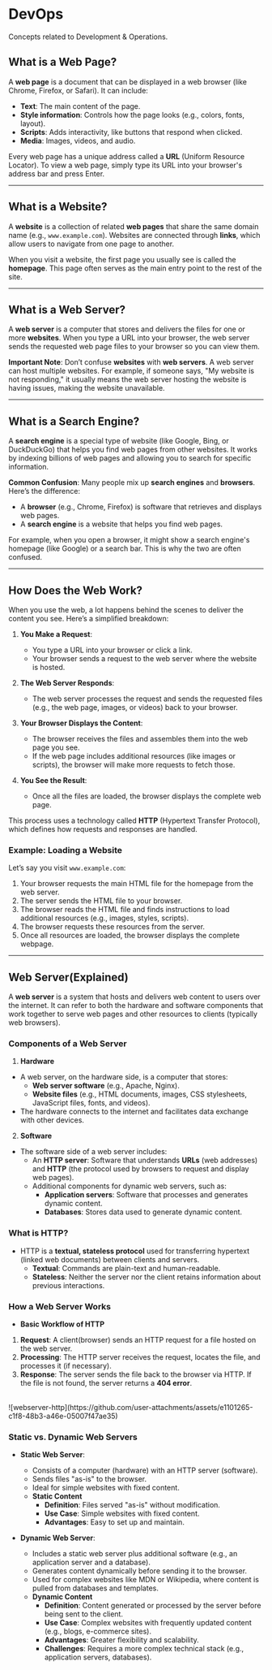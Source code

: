 # DevOps
Concepts related to Development &amp; Operations.

## **What is a Web Page?**
A **web page** is a document that can be displayed in a web browser (like Chrome, Firefox, or Safari). It can include:
- **Text**: The main content of the page.
- **Style information**: Controls how the page looks (e.g., colors, fonts, layout).
- **Scripts**: Adds interactivity, like buttons that respond when clicked.
- **Media**: Images, videos, and audio.

Every web page has a unique address called a **URL** (Uniform Resource Locator). To view a web page, simply type its URL into your browser's address bar and press Enter.

---

## **What is a Website?**
A **website** is a collection of related **web pages** that share the same domain name (e.g., `www.example.com`). Websites are connected through **links**, which allow users to navigate from one page to another.

When you visit a website, the first page you usually see is called the **homepage**. This page often serves as the main entry point to the rest of the site.

---

## **What is a Web Server?**
A **web server** is a computer that stores and delivers the files for one or more **websites**. When you type a URL into your browser, the web server sends the requested web page files to your browser so you can view them.

**Important Note**: Don’t confuse **websites** with **web servers**. A web server can host multiple websites. For example, if someone says, "My website is not responding," it usually means the web server hosting the website is having issues, making the website unavailable.

---

## **What is a Search Engine?**
A **search engine** is a special type of website (like Google, Bing, or DuckDuckGo) that helps you find web pages from other websites. It works by indexing billions of web pages and allowing you to search for specific information.

**Common Confusion**: Many people mix up **search engines** and **browsers**. Here’s the difference:
- A **browser** (e.g., Chrome, Firefox) is software that retrieves and displays web pages.
- A **search engine** is a website that helps you find web pages.

For example, when you open a browser, it might show a search engine's homepage (like Google) or a search bar. This is why the two are often confused.

---
## **How Does the Web Work?**
When you use the web, a lot happens behind the scenes to deliver the content you see. Here’s a simplified breakdown:

1. **You Make a Request**:
   - You type a URL into your browser or click a link.
   - Your browser sends a request to the web server where the website is hosted.

2. **The Web Server Responds**:
   - The web server processes the request and sends the requested files (e.g., the web page, images, or videos) back to your browser.

3. **Your Browser Displays the Content**:
   - The browser receives the files and assembles them into the web page you see.
   - If the web page includes additional resources (like images or scripts), the browser will make more requests to fetch those.

4. **You See the Result**:
   - Once all the files are loaded, the browser displays the complete web page.

This process uses a technology called **HTTP** (Hypertext Transfer Protocol), which defines how requests and responses are handled.

### **Example: Loading a Website**
Let’s say you visit `www.example.com`:
1. Your browser requests the main HTML file for the homepage from the web server.
2. The server sends the HTML file to your browser.
3. The browser reads the HTML file and finds instructions to load additional resources (e.g., images, styles, scripts).
4. The browser requests these resources from the server.
5. Once all resources are loaded, the browser displays the complete webpage.
---

## Web Server(Explained)
A **web server** is a system that hosts and delivers web content to users over the internet. It can refer to both the hardware and software components that work together to serve web pages and other resources to clients (typically web browsers).

### Components of a Web Server

1. **Hardware**
- A web server, on the hardware side, is a computer that stores:
  - **Web server software** (e.g., Apache, Nginx).
  - **Website files** (e.g., HTML documents, images, CSS stylesheets, JavaScript files, fonts, and videos).
- The hardware connects to the internet and facilitates data exchange with other devices.

2. **Software**
- The software side of a web server includes:
  - An **HTTP server**: Software that understands **URLs** (web addresses) and **HTTP** (the protocol used by browsers to request and display web pages).
  - Additional components for dynamic web servers, such as:
    - **Application servers**: Software that processes and generates dynamic content.
    - **Databases**: Stores data used to generate dynamic content.

### What is HTTP?
- HTTP is a **textual, stateless protocol** used for transferring hypertext (linked web documents) between clients and servers.
  - **Textual**: Commands are plain-text and human-readable.
  - **Stateless**: Neither the server nor the client retains information about previous interactions.

### How a Web Server Works
- **Basic Workflow of HTTP**
1. **Request**: A client(browser) sends an HTTP request for a file hosted on the web server.
2. **Processing**: The HTTP server receives the request, locates the file, and processes it (if necessary).
3. **Response**: The server sends the file back to the browser via HTTP. If the file is not found, the server returns a **404 error**.
<br>
![webserver-http](https://github.com/user-attachments/assets/e1101265-c1f8-48b3-a46e-05007f47ae35)


### Static vs. Dynamic Web Servers
- **Static Web Server**:
  - Consists of a computer (hardware) with an HTTP server (software).
  - Sends files "as-is" to the browser.
  - Ideal for simple websites with fixed content.
  - **Static Content**
    - **Definition**: Files served "as-is" without modification.
    - **Use Case**: Simple websites with fixed content.
    - **Advantages**: Easy to set up and maintain.

- **Dynamic Web Server**:
  - Includes a static web server plus additional software (e.g., an application server and a database).
  - Generates content dynamically before sending it to the browser.
  - Used for complex websites like MDN or Wikipedia, where content is pulled from databases and templates.
  - **Dynamic Content**
    - **Definition**: Content generated or processed by the server before being sent to the client.
    - **Use Case**: Complex websites with frequently updated content (e.g., blogs, e-commerce sites).
    - **Advantages**: Greater flexibility and scalability.
    - **Challenges**: Requires a more complex technical stack (e.g., application servers, databases).




